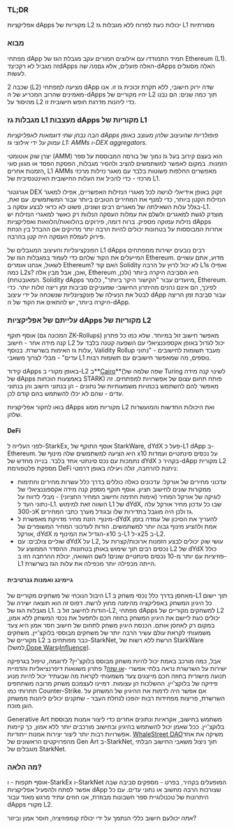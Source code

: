 ### TL;DR

אפליקציות dApps מקוריות של L2 יכולות כעת לפרוח ללא מגבלות גז L1 מסורתיות

### מבוא

מפתחי dApp תמיד התמודדו עם אילוצים חמורים עקב מגבלת הגז של Ethereum (L1). זה מגביל לא רק*כיצד*dApps האלה פועלים, אלא גם*מה ש*ה-dApps האלה מסוגלים לעשות.

שכבה 2 (L2) מציעה למפתחי dApp שדה ירוק חישובי, ללא תקרת זכוכית גז זו. אנו מאמינים שהרוב המכריע של ה-dApps יהיו מקוריים של L2 תוך כמה שנים: הם נבנו מהיסוד על L2 כדי ליהנות מדרגת חופש חישובית זו.

### מגבלות גז L1 מעצבות dApps מקוריות של L1

*הבה נבחן שתי דוגמאות לאפליקציות dApps פופולריות שהעיצוב שלהן מעוצב באופן עמוק על ידי אילוצי גז L1: AMMs ו-DEX aggregators.*

יצרן שוק אוטומטי (AMM) הוא בעצם קירוב בעל גז נמוך של בורסה המבוססת על ספר הזמנות. במקום לאפשר למשתמשים להציב ולהסיר מגבלות, הפסקת הפסד או מגוון סוגי הזמנות אחרים, L1 AMMs מאפשרים החלפות פשוטות בלבד עם מאגר נזילות מרכזי מרכזי - כדי להכיל את העלות החישובית האינטנסיבית של L1.

אגרגטור DEX זקוק באופן אידיאלי לגישה לכל מאגרי הנזילות האפשריים, אפילו למאגר הנזילות הקטן ביותר, כדי למנף את המחירים הטובים ביותר עבור המשתמשים. עם זאת, בגלל עלות השאילתה של מאגרים רבים ושונים, פשוט לא כדאי לבצע עסקה ב-L1. מוצדק לגשת למאגרים ולשלם את עמלות העסקה הנלוות רק כאשר למאגרי הנזילות יש נזילות עמוקה מספיק. ברוח דומה, פירוקים בהלוואות/הלוואות ואפליקציות dApps אחרות המבוססות על בטחונות יכולים להיות הרבה יותר מדויקים אם ההבדל בין הנחת פירוק לעמלת העסקה היה קטן בהרבה.

הפונקציונליות והעיצוב המוגבלים של L1 dApps רבים נובעים ישירות ממפתחים המייעלים את הקוד שלהם כדי לעמוד במגבלות הגז של Ethereum. מדוע, אתם עשויים לשאול, אנחנו אומרים Ethereum? האם קוד Solidity לא יכול לרוץ על הרבה L1s ואפילו כמה L2s? ואכן, אבל מבין אלה, Ethereum היא הסביבה היקרה ביותר (ולכן, המאובטחת). Solidity dApps מיועדים עבור "הקישור היקר ביותר", כלומר, Ethereum. לפיכך, הם אינם נהנים מהיתרון החישובי שמעניקים סביבות זמן ריצה זולות יותר. כדי לבטל את הנעילה של פונקציונליות שנשכחה על ידי עיצוב dApp עבור סביבת זמן הריצה היקרה ביותר, יש להתאים את הקוד של ה-dApp.

### עלייתם של אפליקציות dApps מקוריות של L2

אוסף תוקף (המכונה גם ZK-Rollups) מאפשר חישוב זול במיוחד. שלא כמו כל פתרון קנה מידה אחר - חישוב L2 יכול לגדול באופן אקספוננציאלי עם השפעה קטנה בלבד על עלות גז האימות בשרשרת. בנוסף, Validity Rollup מעבד תשומות לחישובים - "נתוני עדים" - מבלי לצרוך משאבי L1 נוספים, מה שמאפשר חישובים עם תשומות רבות.

קידוד dApps באופן מקורי ב-L2 ב**[Cairo](https://www.cairo-lang.org/)**(שפה שלמה של Turing לשינוי קנה מידה של dApps באמצעות הוכחות STARK) פותח תחום עצום של אפשרויות למפתחים. זה מאפשר להם להשתמש בכמויות משמעותיות של נתונים - הן בנתוני חישוב והן בנתוני עדים - שהם לא יכלו להשתמש בהם קודם לכן.

בואו לחקור אפליקציות dApps מקוריות מסוג L2 ואת היכולות החדשות והמועשרות שלהן.

#### DeFi

לפני העלייה ל-StarkEx, אוסף התוקף של StarkWare, dYdX פעל כ-L1 dApp ב-Ethereum. היא הציעה למשתמשים שלה מינוף של x10 על נכסים סינתטיים ועמדות נתמכות עם נכס סינתטי אחד בלבד. בנייה מחדש של dYdX בקהיר כ-dApp מקורית L2 מספקת פלטפורמת DeFi ניתנת להרחבה, זולה ויעילה באופן דרמטי:

* עדכוני מחירים של אורקל: עדכונים כאלה כוללים בדרך כלל עשרות מחירים וחתימות ממקורות שונים לחישוב חציון. אוסף תוקף מספק קנה מידה אקספוננציאלי של לוגיקה של אורקל המחיר (אימות חתימה וחישוב המחיר החציוני) - מבלי לדווח על נתוני העד ל-L1. השווה זאת למימוש L1 של dYdX, שבו כל עדכון מחיר אורקל עלה כ-300K גז ולכן היה מוגבל בתדירות שלו ובגודל מערך כתבי המחירים.
* מינוף: הזנת מחיר מדויקת מאפשרת ל-dYdX להעריך את הסיכון של עמדה בזמן אמת ולהציע מינוף גבוה יותר למשתמשים. הודות לעדכוני המחיר המשופרים של אורקל, dYdX הגדיל את המינוף מ-x10 ב-L1 ל-x25 ב-L2.
* שוליים צולבים: עם dYdX על L2, עושי שוק יכולים לבצע הזמנות ארוכות/קצרות על נכסים רבים תוך שימוש באותן בטחונות. ההסדר הממוצע על L2 של dYdX כולל פוזיציות עם יותר מ-10 נכסים סינתטיים שונים! לשם השוואה, יכולת ההרחבה הזו ב-L1 הייתה מכפילה יותר מכפילה את עלות הגז בשרשרת.

#### גיימינג ואמנות גנרטיבית

היבול הנוכחי של משחקים מקוריים של L1 מאחסן בדרך כלל נכסי משחק ב-L1 תוך יישום כל היגיון המשחק באפליקציה מהימנה מחוץ לרשת. דפוס זה הוא תוצאה ישירה של מגבלות הגז של L1. הודות לחישוב זול ב-L2, מפתחי dApps למשחקים מקוריים של L2 יכולים כעת ליישם את היגיון המשחק בחוזה חכם ולתפעל את נכסי המשחק ללא אמון, במקום רק לאחסן אותם. הכנסת היגיון משחק לתחום של חישוב חסר אמון היא צעד משמעותי לקראת עולם עשיר הרבה יותר של משחקים מבוססי בלוקצ'יין. משחקים מקוריים של L2 כבר מפותחים ב-StarkNet, הרשת ללא רשות של StarkWare (למשל,[Dope Wars](https://github.com/dopedao/RYO)ו[Influence](https://medium.com/influenceth/influence-to-launch-on-starknet-afd3c26ea25a)).

אבל, כמה מורכב באמת יכול להיות משחק מבוסס בלוקצ'יין? לדוגמה, טיפול בגרפיקה ישירות על השרשרת נראה בלתי אפשרי -[או שזה](https://twitter.com/guiltygyoza/status/1449637155001798657)? פתרון משוואות דיפרנציאליות והדמיית תנועה מישורית בחוזה חכם מייצגים צעד משמעותי לקראת מה שבעתיד יכול להיות מנוע פיזיקה של בלוקצ'יין. ההשלכות הן עצומות. דמיינו לעצמכם משחק מרובה משתתפים תחרותי כמו Counter-Strike. אם אפשר היה לדמות את ההיגיון של המשחק על השרשרת, פריצות מפחידות רבות יהפכו לנחלת העבר - שחקנים יכולים ליהנות ממשחק הוגן מוכח.

Generative Art משתמש בחישוב, אקראיות ונתונים אחרים כדי ליצור אמנות מבוססת בלוקצ'יין. ככל שאמן יכול להשתמש בהיגיון ובחישוב מורכבים יותר ללא אמון, כך קיימות אפשרויות רבות יותר ליצור יצירות אמנות ייחודיות. [WhaleStreet DAO](https://blog.whalestreet.xyz/whalestreet-dao-to-launch-gen-art-ecosystem-on-ethereum-with-starknet/)משיקה את אחד מהפרויקטים הראשונים של Gen Art ב-StarkNet, תוך ניצול משאבי החישוב הבלתי מוגבלים של StarkNet.

### מה הלאה?

אוסף תקפות - ו-StarkEx ו-StarkNet המופעלים בקהיר, בפרט - מספקים סביבה שבה אפשר לפתח ולהפעיל אפליקציות dApp שצורכות הרבה מחשוב או נתוני עדים. עם כל היתרונות של טכנולוגיית ספר חשבונות מבוזרת, אנו חוזים עתיד מרגש מאוד עבור dApps מקורי L2.

*אתה יכול*עם חישוב כללי הנתמך על ידי יכולת קומפוזיציה, חוסר אמון וביזור?
